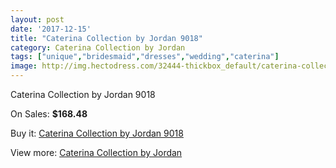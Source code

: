 ```yaml
---
layout: post
date: '2017-12-15'
title: "Caterina Collection by Jordan 9018"
category: Caterina Collection by Jordan
tags: ["unique","bridesmaid","dresses","wedding","caterina"]
image: http://img.hectodress.com/32444-thickbox_default/caterina-collection-by-jordan-9018.jpg
---
```

Caterina Collection by Jordan 9018

On Sales: **$168.48**
<a href="https://www.hectodress.com/caterina-collection-by-jordan/14816-caterina-collection-by-jordan-9018.html"><amp-img layout="responsive" width="600" height="600" src="//img.hectodress.com/32444-thickbox_default/caterina-collection-by-jordan-9018.jpg" alt="Caterina Collection by Jordan 9018 0" /></a>

Buy it: [Caterina Collection by Jordan 9018](https://www.hectodress.com/caterina-collection-by-jordan/14816-caterina-collection-by-jordan-9018.html "Caterina Collection by Jordan 9018")

View more: [Caterina Collection by Jordan](https://www.hectodress.com/265-caterina-collection-by-jordan "Caterina Collection by Jordan")